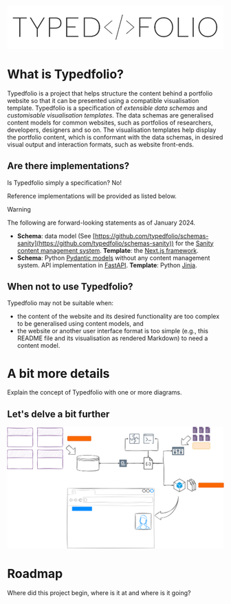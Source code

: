 ![logo](https://raw.githubusercontent.com/typedfolio/.github/main/profile/assets/logo.svg)

# What is Typedfolio?

Typedfolio is a project that helps structure the content behind a portfolio website so that it can be presented using a compatible visualisation template. Typedfolio is a specification of _extensible data schemas_ and _customisable visualisation templates_. The data schemas are generalised content models for common websites, such as portfolios of researchers, developers, designers and so on. The visualisation templates help display the portfolio content, which is conformant with the data schemas, in desired visual output and interaction formats, such as website front-ends.

## Are there implementations?

Is Typedfolio simply a specification? No!

Reference implementations will be provided as listed below.

> [!WARNING]
> The following are forward-looking statements as of January 2024.

 - **Schema**: data model (See [https://github.com/typedfolio/schemas-sanity](https://github.com/typedfolio/schemas-sanity)) for the [Sanity content management system](https://www.sanity.io/). **Template**: the [Next.js framework](https://nextjs.org/).
 - **Schema**: Python [Pydantic models](https://docs.pydantic.dev/) without any content management system. API implementation in [FastAPI](https://fastapi.tiangolo.com/). **Template**: Python [Jinja](https://jinja.palletsprojects.com/).

## When not to use Typedfolio?

Typedfolio may not be suitable when:

 - the content of the website and its desired functionality are too complex to be generalised using content models, and
 - the website or another user interface format is too simple (e.g., this README file and its visualisation as rendered Markdown) to need a content model.

# A bit more details

Explain the concept of Typedfolio with one or more diagrams.

## Let's delve a bit further

![Concept overview](https://raw.githubusercontent.com/typedfolio/.github/main/profile/assets/concept-overview.svg)

# Roadmap

Where did this project begin, where is it at and where is it going?
